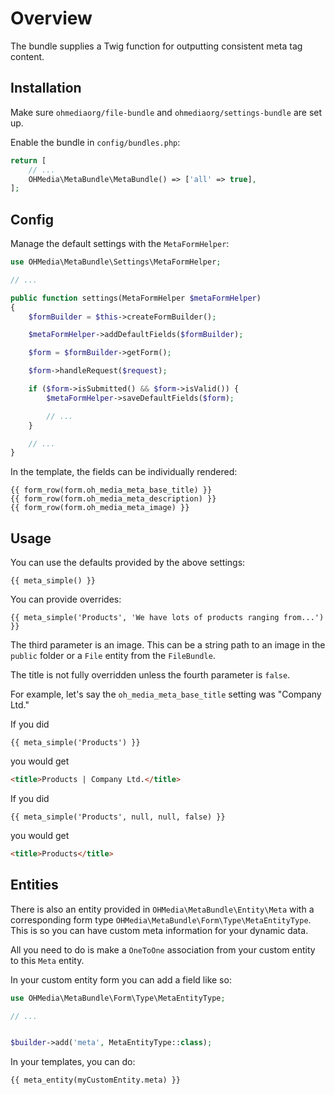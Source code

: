 # Overview

The bundle supplies a Twig function for outputting consistent meta tag content.

## Installation

Make sure `ohmediaorg/file-bundle` and `ohmediaorg/settings-bundle` are set up.

Enable the bundle in `config/bundles.php`:

```php
return [
    // ...
    OHMedia\MetaBundle\MetaBundle() => ['all' => true],
];
```

## Config

Manage the default settings with the `MetaFormHelper`:

```php
use OHMedia\MetaBundle\Settings\MetaFormHelper;

// ...

public function settings(MetaFormHelper $metaFormHelper)
{
    $formBuilder = $this->createFormBuilder();

    $metaFormHelper->addDefaultFields($formBuilder);

    $form = $formBuilder->getForm();

    $form->handleRequest($request);

    if ($form->isSubmitted() && $form->isValid()) {
        $metaFormHelper->saveDefaultFields($form);

        // ...
    }

    // ...
}
```

In the template, the fields can be individually rendered:

```twig
{{ form_row(form.oh_media_meta_base_title) }}
{{ form_row(form.oh_media_meta_description) }}
{{ form_row(form.oh_media_meta_image) }}
```

## Usage

You can use the defaults provided by the above settings:

```twig
{{ meta_simple() }}
```

You can provide overrides:

```twig
{{ meta_simple('Products', 'We have lots of products ranging from...') }}
```

The third parameter is an image. This can be a string path to an image in the
`public` folder or a `File` entity from the `FileBundle`.

The title is not fully overridden unless the fourth parameter is `false`.

For example, let's say the `oh_media_meta_base_title` setting was "Company Ltd."

If you did

```twig
{{ meta_simple('Products') }}
```

you would get

```html
<title>Products | Company Ltd.</title>
```

If you did

```twig
{{ meta_simple('Products', null, null, false) }}
```

you would get

```html
<title>Products</title>
```

## Entities

There is also an entity provided in `OHMedia\MetaBundle\Entity\Meta` with a
corresponding form type `OHMedia\MetaBundle\Form\Type\MetaEntityType`. This is
so you can have custom meta information for your dynamic data.

All you need to do is make a `OneToOne` association from your custom entity
to this `Meta` entity.

In your custom entity form you can add a field like so:

```php
use OHMedia\MetaBundle\Form\Type\MetaEntityType;

// ...


$builder->add('meta', MetaEntityType::class);
```

In your templates, you can do:

```twig
{{ meta_entity(myCustomEntity.meta) }}
```
